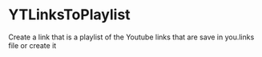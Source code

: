 # YTLinksToPlaylist
Create a link that is a playlist of the Youtube links that are save in you.links file or create it
